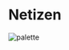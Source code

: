 # Netizen

![palette](https://github.com/user-attachments/assets/b9c2afaf-c3b2-4aaa-ab39-47043b770405)
